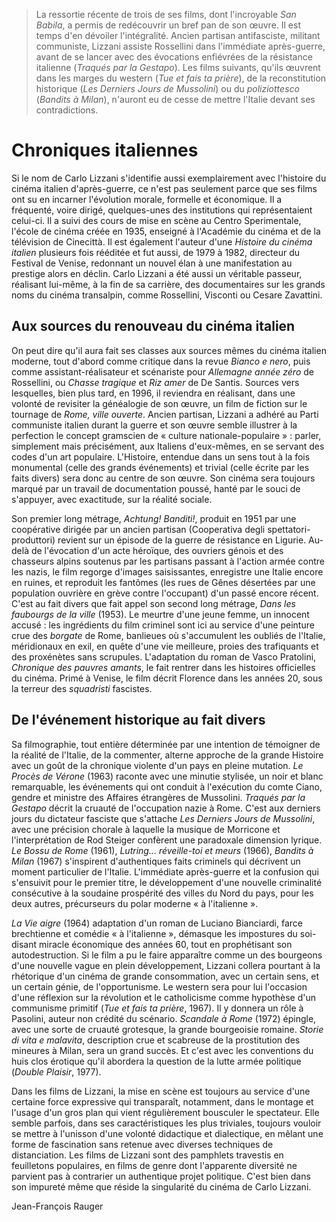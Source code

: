 > La ressortie récente de trois de ses films, dont l'incroyable _San Babila_, a permis de redécouvrir un bref pan de son œuvre. Il est temps d'en dévoiler l'intégralité. Ancien partisan antifasciste, militant communiste, Lizzani assiste Rossellini dans l'immédiate après-guerre, avant de se lancer avec des évocations enfiévrées de la résistance italienne (_Traqués par la Gestapo_). Les films suivants, qu'ils œuvrent dans les marges du western (_Tue et fais ta prière_), de la reconstitution historique (_Les Derniers Jours de Mussolini_) ou du _poliziottesco_ (_Bandits à Milan_), n'auront eu de cesse de mettre l'Italie devant ses contradictions.

# Chroniques italiennes

Si le nom de Carlo Lizzani s'identifie aussi exemplairement avec l'histoire du cinéma italien d'après-guerre, ce n'est pas seulement parce que ses films ont su en incarner l'évolution morale, formelle et économique. Il a fréquenté, voire dirigé, quelques-unes des institutions qui représentaient celui-ci. Il a suivi des cours de mise en scène au Centro Sperimentale, l'école de cinéma créée en 1935, enseigné à l'Académie du cinéma et de la télévision de Cinecittà. Il est également l'auteur d'une _Histoire du cinéma italien_ plusieurs fois rééditée et fut aussi, de 1979 à 1982, directeur du Festival de Venise, redonnant un nouvel élan à une manifestation au prestige alors en déclin. Carlo Lizzani a été aussi un véritable passeur, réalisant lui-même, à la fin de sa carrière, des documentaires sur les grands noms du cinéma transalpin, comme Rossellini, Visconti ou Cesare Zavattini.

## Aux sources du renouveau du cinéma italien

On peut dire qu'il aura fait ses classes aux sources mêmes du cinéma italien moderne, tout d'abord comme critique dans la revue _Bianco e nero_, puis comme assistant-réalisateur et scénariste pour _Allemagne année zéro_ de Rossellini, ou _Chasse tragique_ et _Riz amer_ de De Santis. Sources vers lesquelles, bien plus tard, en 1996, il reviendra en réalisant, dans une volonté de revisiter la généalogie de son œuvre, un film de fiction sur le tournage de _Rome, ville ouverte_. Ancien partisan, Lizzani a adhéré au Parti communiste italien durant la guerre et son œuvre semble illustrer à la perfection le concept gramscien de « culture nationale-populaire » : parler, simplement mais précisément, aux Italiens d'eux-mêmes, en se servant des codes d'un art populaire. L'Histoire, entendue dans un sens tout à la fois monumental (celle des grands événements) et trivial (celle écrite par les faits divers) sera donc au centre de son œuvre. Son cinéma sera toujours marqué par un travail de documentation poussé, hanté par le souci de s'appuyer, avec exactitude, sur la réalité sociale.

Son premier long métrage, _Achtung! Banditi!_, produit en 1951 par une coopérative dirigée par un ancien partisan (Cooperativa degli spettatori-produttori) revient sur un épisode de la guerre de résistance en Ligurie. Au-delà de l'évocation d'un acte héroïque, des ouvriers génois et des chasseurs alpins soutenus par les partisans passant à l'action armée contre les nazis, le film regorge d'images saisissantes, enregistre une Italie encore en ruines, et reproduit les fantômes (les rues de Gênes désertées par une population ouvrière en grève contre l'occupant) d'un passé encore récent. C'est au fait divers que fait appel son second long métrage, _Dans les faubourgs de la ville_ (1953). Le meurtre d'une jeune femme, un innocent accusé : les ingrédients du film criminel sont ici au service d'une peinture crue des _borgate_ de Rome, banlieues où s'accumulent les oubliés de l'Italie, méridionaux en exil, en quête d'une vie meilleure, proies des trafiquants et des proxénètes sans scrupules. L'adaptation du roman de Vasco Pratolini, _Chronique des pauvres amants_, le fait rentrer dans les histoires officielles du cinéma. Primé à Venise, le film décrit Florence dans les années 20, sous la terreur des _squadristi_ fascistes.

## De l'événement historique au fait divers

Sa filmographie, tout entière déterminée par une intention de témoigner de la réalité de l'Italie, de la commenter, alterne approche de la grande Histoire avec un goût de la chronique violente d'un pays en pleine mutation. _Le Procès de Vérone_ (1963) raconte avec une minutie stylisée, un noir et blanc remarquable, les événements qui ont conduit à l'exécution du comte Ciano, gendre et ministre des Affaires étrangères de Mussolini. _Traqués par la Gestapo_ décrit la cruauté de l'occupation nazie à Rome. C'est aux derniers jours du dictateur fasciste que s'attache _Les Derniers Jours de Mussolini_, avec une précision chorale à laquelle la musique de Morricone et l'interprétation de Rod Steiger confèrent une paradoxale dimension lyrique. _Le Bossu de Rome_ (1961), _Lutring... réveille-toi et meurs_ (1966), _Bandits à Milan_ (1967) s'inspirent d'authentiques faits criminels qui décrivent un moment particulier de l'Italie. L'immédiate après-guerre et la confusion qui s'ensuivit pour le premier titre, le développement d'une nouvelle criminalité consécutive à la soudaine prospérité des villes du Nord du pays, pour les deux autres, précurseurs du polar moderne « à l'italienne ».

_La Vie aigre_ (1964) adaptation d'un roman de Luciano Bianciardi, farce brechtienne et comédie « à l'italienne », démasque les impostures du soi-disant miracle économique des années 60, tout en prophétisant son autodestruction. Si le film a pu le faire apparaître comme un des bourgeons d'une nouvelle vague en plein développement, Lizzani collera pourtant à la rhétorique d'un cinéma de grande consommation, avec un certain sens, et un certain génie, de l'opportunisme. Le western sera pour lui l'occasion d'une réflexion sur la révolution et le catholicisme comme hypothèse d'un communisme primitif (_Tue et fais ta prière_, 1967). Il y donnera un rôle à Pasolini, auteur non crédité du scénario. _Scandale à Rome_ (1972) épingle, avec une sorte de cruauté grotesque, la grande bourgeoisie romaine. _Storie di vita e malavita_, description crue et scabreuse de la prostitution des mineures à Milan, sera un grand succès. Et c'est avec les conventions du huis clos érotique qu'il abordera la question de la lutte armée politique (_Double Plaisir_, 1977).

Dans les films de Lizzani, la mise en scène est toujours au service d'une certaine force expressive qui transparaît, notamment, dans le montage et l'usage d'un gros plan qui vient régulièrement bousculer le spectateur. Elle semble parfois, dans ses caractéristiques les plus triviales, toujours vouloir se mettre à l'unisson d'une volonté didactique et dialectique, en mêlant une forme de fascination sans retenue avec diverses techniques de distanciation. Les films de Lizzani sont des pamphlets travestis en feuilletons populaires, en films de genre dont l'apparente diversité ne parvient pas à contrarier un authentique projet politique. C'est bien dans son impureté même que réside la singularité du cinéma de Carlo Lizzani.

<div class="author">Jean-François Rauger</div>
